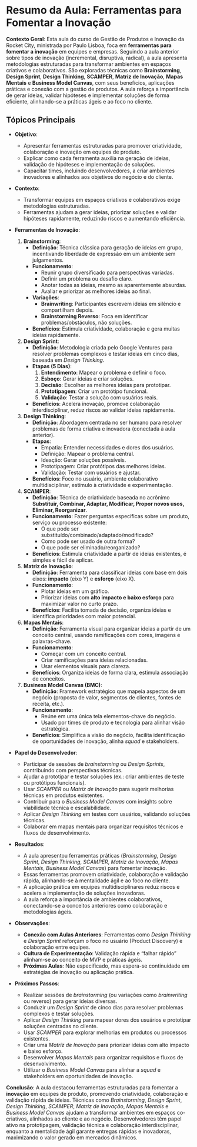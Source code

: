 # Resumo da Aula: Ferramentas para Fomentar a Inovação

**Contexto Geral**: Esta aula do curso de Gestão de Produtos e Inovação da Rocket City, ministrada por Paulo Lisboa, foca em **ferramentas para fomentar a inovação** em equipes e empresas. Seguindo a aula anterior sobre tipos de inovação (incremental, disruptiva, radical), a aula apresenta metodologias estruturadas para transformar ambientes em espaços criativos e colaborativos. São exploradas técnicas como **Brainstorming**, **Design Sprint**, **Design Thinking**, **SCAMPER**, **Matriz de Inovação**, **Mapas Mentais** e **Business Model Canvas**, com seus benefícios, aplicações práticas e conexão com a gestão de produtos. A aula reforça a importância de gerar ideias, validar hipóteses e implementar soluções de forma eficiente, alinhando-se a práticas ágeis e ao foco no cliente.

## Tópicos Principais

- **Objetivo**:
  - Apresentar ferramentas estruturadas para promover criatividade, colaboração e inovação em equipes de produto.
  - Explicar como cada ferramenta auxilia na geração de ideias, validação de hipóteses e implementação de soluções.
  - Capacitar times, incluindo desenvolvedores, a criar ambientes inovadores e alinhados aos objetivos do negócio e do cliente.

- **Contexto**:
  - Transformar equipes em espaços criativos e colaborativos exige metodologias estruturadas.
  - Ferramentas ajudam a gerar ideias, priorizar soluções e validar hipóteses rapidamente, reduzindo riscos e aumentando eficiência.

- **Ferramentas de Inovação**:
  1. **Brainstorming**:
     - **Definição**: Técnica clássica para geração de ideias em grupo, incentivando liberdade de expressão em um ambiente sem julgamentos.
     - **Funcionamento**:
       - Reunir grupo diversificado para perspectivas variadas.
       - Definir um problema ou desafio claro.
       - Anotar todas as ideias, mesmo as aparentemente absurdas.
       - Avaliar e priorizar as melhores ideias ao final.
     - **Variações**:
       - **Brainwriting**: Participantes escrevem ideias em silêncio e compartilham depois.
       - **Brainstorming Reverso**: Foca em identificar problemas/obstáculos, não soluções.
     - **Benefícios**: Estimula criatividade, colaboração e gera muitas ideias rapidamente.
  2. **Design Sprint**:
     - **Definição**: Metodologia criada pelo Google Ventures para resolver problemas complexos e testar ideias em cinco dias, baseada em *Design Thinking*.
     - **Etapas (5 Dias)**:
       1. **Entendimento**: Mapear o problema e definir o foco.
       2. **Esboço**: Gerar ideias e criar soluções.
       3. **Decisão**: Escolher as melhores ideias para prototipar.
       4. **Prototipagem**: Criar um protótipo funcional.
       5. **Validação**: Testar a solução com usuários reais.
     - **Benefícios**: Acelera inovação, promove colaboração interdisciplinar, reduz riscos ao validar ideias rapidamente.
  3. **Design Thinking**:
     - **Definição**: Abordagem centrada no ser humano para resolver problemas de forma criativa e inovadora (conectada à aula anterior).
     - **Etapas**:
       - Empatia: Entender necessidades e dores dos usuários.
       - Definição: Mapear o problema central.
       - Ideação: Gerar soluções possíveis.
       - Prototipagem: Criar protótipos das melhores ideias.
       - Validação: Testar com usuários e ajustar.
     - **Benefícios**: Foco no usuário, ambiente colaborativo multidisciplinar, estímulo à criatividade e experimentação.
  4. **SCAMPER**:
     - **Definição**: Técnica de criatividade baseada no acrônimo **Substituir, Combinar, Adaptar, Modificar, Propor novos usos, Eliminar, Reorganizar**.
     - **Funcionamento**: Fazer perguntas específicas sobre um produto, serviço ou processo existente:
       - O que pode ser substituído/combinado/adaptado/modificado?
       - Como pode ser usado de outra forma?
       - O que pode ser eliminado/reorganizado?
     - **Benefícios**: Estimula criatividade a partir de ideias existentes, é simples e fácil de aplicar.
  5. **Matriz de Inovação**:
     - **Definição**: Ferramenta para classificar ideias com base em dois eixos: **impacto** (eixo Y) e **esforço** (eixo X).
     - **Funcionamento**:
       - Plotar ideias em um gráfico.
       - Priorizar ideias com **alto impacto e baixo esforço** para maximizar valor no curto prazo.
     - **Benefícios**: Facilita tomada de decisão, organiza ideias e identifica prioridades com maior potencial.
  6. **Mapas Mentais**:
     - **Definição**: Ferramenta visual para organizar ideias a partir de um conceito central, usando ramificações com cores, imagens e palavras-chave.
     - **Funcionamento**:
       - Começar com um conceito central.
       - Criar ramificações para ideias relacionadas.
       - Usar elementos visuais para clareza.
     - **Benefícios**: Organiza ideias de forma clara, estimula associação de conceitos.
  7. **Business Model Canvas (BMC)**:
     - **Definição**: Framework estratégico que mapeia aspectos de um negócio (proposta de valor, segmentos de clientes, fontes de receita, etc.).
     - **Funcionamento**:
       - Reúne em uma única tela elementos-chave do negócio.
       - Usado por times de produto e tecnologia para alinhar visão estratégica.
     - **Benefícios**: Simplifica a visão do negócio, facilita identificação de oportunidades de inovação, alinha *squad* e stakeholders.

- **Papel do Desenvolvedor**:
  - Participar de sessões de *brainstorming* ou *Design Sprints*, contribuindo com perspectivas técnicas.
  - Ajudar a prototipar e testar soluções (ex.: criar ambientes de teste ou protótipos funcionais).
  - Usar *SCAMPER* ou *Matriz de Inovação* para sugerir melhorias técnicas em produtos existentes.
  - Contribuir para o *Business Model Canvas* com insights sobre viabilidade técnica e escalabilidade.
  - Aplicar *Design Thinking* em testes com usuários, validando soluções técnicas.
  - Colaborar em mapas mentais para organizar requisitos técnicos e fluxos de desenvolvimento.

- **Resultados**:
  - A aula apresentou ferramentas práticas (*Brainstorming*, *Design Sprint*, *Design Thinking*, *SCAMPER*, *Matriz de Inovação*, *Mapas Mentais*, *Business Model Canvas*) para fomentar inovação.
  - Essas ferramentas promovem criatividade, colaboração e validação rápida, alinhando-se à mentalidade ágil e ao foco no cliente.
  - A aplicação prática em equipes multidisciplinares reduz riscos e acelera a implementação de soluções inovadoras.
  - A aula reforça a importância de ambientes colaborativos, conectando-se a conceitos anteriores como colaboração e metodologias ágeis.

- **Observações**:
  - **Conexão com Aulas Anteriores**: Ferramentas como *Design Thinking* e *Design Sprint* reforçam o foco no usuário (Product Discovery) e colaboração entre equipes.
  - **Cultura de Experimentação**: Validação rápida e “falhar rápido” alinham-se ao conceito de MVP e práticas ágeis.
  - **Próximas Aulas**: Não especificado, mas espera-se continuidade em estratégias de inovação ou aplicação prática.

- **Próximos Passos**:
  - Realizar sessões de *brainstorming* (ou variações como *brainwriting* ou reverso) para gerar ideias diversas.
  - Conduzir um *Design Sprint* de cinco dias para resolver problemas complexos e testar soluções.
  - Aplicar *Design Thinking* para mapear dores dos usuários e prototipar soluções centradas no cliente.
  - Usar *SCAMPER* para explorar melhorias em produtos ou processos existentes.
  - Criar uma *Matriz de Inovação* para priorizar ideias com alto impacto e baixo esforço.
  - Desenvolver *Mapas Mentais* para organizar requisitos e fluxos de desenvolvimento.
  - Utilizar o *Business Model Canvas* para alinhar a *squad* e stakeholders em oportunidades de inovação.

**Conclusão**: A aula destacou ferramentas estruturadas para fomentar a **inovação** em equipes de produto, promovendo criatividade, colaboração e validação rápida de ideias. Técnicas como *Brainstorming*, *Design Sprint*, *Design Thinking*, *SCAMPER*, *Matriz de Inovação*, *Mapas Mentais* e *Business Model Canvas* ajudam a transformar ambientes em espaços co-criativos, alinhados ao cliente e ao negócio. Desenvolvedores têm papel ativo na prototipagem, validação técnica e colaboração interdisciplinar, enquanto a mentalidade ágil garante entregas rápidas e inovadoras, maximizando o valor gerado em mercados dinâmicos.